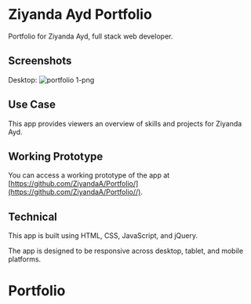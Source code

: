 # Ziyanda Ayd Portfolio

Portfolio for Ziyanda Ayd, full stack web developer.

## Screenshots
Desktop:
![portfolio 1-png](https://user-images.githubusercontent.com/35941364/46576478-66b2b580-c998-11e8-803b-ef620311bbfa.png)

## Use Case
This app provides viewers an overview of skills and projects for Ziyanda Ayd.

## Working Prototype
You can access a working prototype of the app at [https://github.com/ZiyandaA/Portfolio/](https://github.com/ZiyandaA/Portfolio//).

## Technical
This app is built using HTML, CSS, JavaScript, and jQuery.

The app is designed to be responsive across desktop, tablet, and mobile platforms.
# Portfolio
